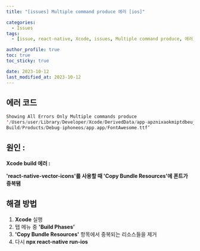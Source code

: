 ```yaml
---
title: "[issues] Multiple command produce 에러 [ios]"

categories:
  - Issues
tags:
  - [issue, react-native, Xcode, issues, Multiple command produce, 에러]

author_profile: true
toc: true
toc_sticky: true

date: 2023-10-12
last_modified_at: 2023-10-12
---
```


## 에러 코드

```swift
Showing All Errors Only Multiple commands produce
'/Users/user/Library/Developer/Xcode/DerivedData/app-apznixaokmiptdbeujrbmpneowhk/
Build/Products/Debug-iphoneos/app.app/FontAwesome.ttf’
```

## 원인 :

**Xcode build 에러 :**

**'react-native-vector-icons'를 사용할 때 'Copy Bundle Resources'에 폰트가 중복됌**

## 해결 방법

1. **Xcode** 실행
2. 탭 메뉴 중 **'Build Phases’**
3. **'Copy Bundle Resources'** 항목에서 중복되는 리소스들을 제거
4. 다시 **npx react-native run-ios**

